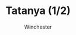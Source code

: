---
media: "images/rounds/soviet/soviet_fob_1.png"
media_type: image
type: art
title: Tatanya (1/2)
author: [Winchester]
desc: The Soviets expeditionary force is deployed to Forward Operating Base <i>Tatanya</i> for training, located on a frigid world orbiting Fugere, the red star of their home system.
---